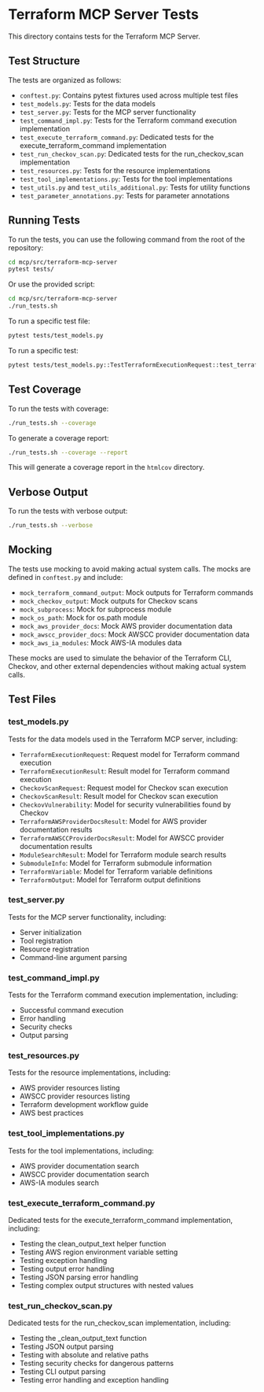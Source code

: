 # Terraform MCP Server Tests

This directory contains tests for the Terraform MCP Server.

## Test Structure

The tests are organized as follows:

- `conftest.py`: Contains pytest fixtures used across multiple test files
- `test_models.py`: Tests for the data models
- `test_server.py`: Tests for the MCP server functionality
- `test_command_impl.py`: Tests for the Terraform command execution implementation
- `test_execute_terraform_command.py`: Dedicated tests for the execute_terraform_command implementation
- `test_run_checkov_scan.py`: Dedicated tests for the run_checkov_scan implementation
- `test_resources.py`: Tests for the resource implementations
- `test_tool_implementations.py`: Tests for the tool implementations
- `test_utils.py` and `test_utils_additional.py`: Tests for utility functions
- `test_parameter_annotations.py`: Tests for parameter annotations

## Running Tests

To run the tests, you can use the following command from the root of the repository:

```bash
cd mcp/src/terraform-mcp-server
pytest tests/
```

Or use the provided script:

```bash
cd mcp/src/terraform-mcp-server
./run_tests.sh
```

To run a specific test file:

```bash
pytest tests/test_models.py
```

To run a specific test:

```bash
pytest tests/test_models.py::TestTerraformExecutionRequest::test_terraform_execution_request_creation
```

## Test Coverage

To run the tests with coverage:

```bash
./run_tests.sh --coverage
```

To generate a coverage report:

```bash
./run_tests.sh --coverage --report
```

This will generate a coverage report in the `htmlcov` directory.

## Verbose Output

To run the tests with verbose output:

```bash
./run_tests.sh --verbose
```

## Mocking

The tests use mocking to avoid making actual system calls. The mocks are defined in `conftest.py` and include:

- `mock_terraform_command_output`: Mock outputs for Terraform commands
- `mock_checkov_output`: Mock outputs for Checkov scans
- `mock_subprocess`: Mock for subprocess module
- `mock_os_path`: Mock for os.path module
- `mock_aws_provider_docs`: Mock AWS provider documentation data
- `mock_awscc_provider_docs`: Mock AWSCC provider documentation data
- `mock_aws_ia_modules`: Mock AWS-IA modules data

These mocks are used to simulate the behavior of the Terraform CLI, Checkov, and other external dependencies without making actual system calls.

## Test Files

### test_models.py

Tests for the data models used in the Terraform MCP server, including:

- `TerraformExecutionRequest`: Request model for Terraform command execution
- `TerraformExecutionResult`: Result model for Terraform command execution
- `CheckovScanRequest`: Request model for Checkov scan execution
- `CheckovScanResult`: Result model for Checkov scan execution
- `CheckovVulnerability`: Model for security vulnerabilities found by Checkov
- `TerraformAWSProviderDocsResult`: Model for AWS provider documentation results
- `TerraformAWSCCProviderDocsResult`: Model for AWSCC provider documentation results
- `ModuleSearchResult`: Model for Terraform module search results
- `SubmoduleInfo`: Model for Terraform submodule information
- `TerraformVariable`: Model for Terraform variable definitions
- `TerraformOutput`: Model for Terraform output definitions

### test_server.py

Tests for the MCP server functionality, including:

- Server initialization
- Tool registration
- Resource registration
- Command-line argument parsing

### test_command_impl.py

Tests for the Terraform command execution implementation, including:

- Successful command execution
- Error handling
- Security checks
- Output parsing

### test_resources.py

Tests for the resource implementations, including:

- AWS provider resources listing
- AWSCC provider resources listing
- Terraform development workflow guide
- AWS best practices

### test_tool_implementations.py

Tests for the tool implementations, including:

- AWS provider documentation search
- AWSCC provider documentation search
- AWS-IA modules search

### test_execute_terraform_command.py

Dedicated tests for the execute_terraform_command implementation, including:

- Testing the clean_output_text helper function
- Testing AWS region environment variable setting
- Testing exception handling
- Testing output error handling
- Testing JSON parsing error handling
- Testing complex output structures with nested values

### test_run_checkov_scan.py

Dedicated tests for the run_checkov_scan implementation, including:

- Testing the _clean_output_text function
- Testing JSON output parsing
- Testing with absolute and relative paths
- Testing security checks for dangerous patterns
- Testing CLI output parsing
- Testing error handling and exception handling
